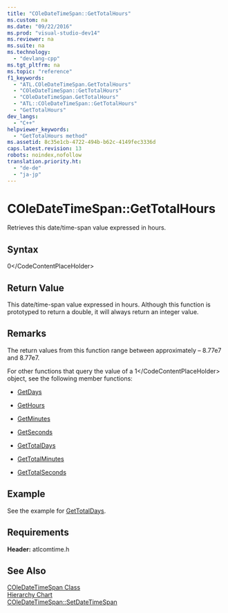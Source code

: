 ```yaml
---
title: "COleDateTimeSpan::GetTotalHours"
ms.custom: na
ms.date: "09/22/2016"
ms.prod: "visual-studio-dev14"
ms.reviewer: na
ms.suite: na
ms.technology: 
  - "devlang-cpp"
ms.tgt_pltfrm: na
ms.topic: "reference"
f1_keywords: 
  - "ATL.COleDateTimeSpan.GetTotalHours"
  - "COleDateTimeSpan::GetTotalHours"
  - "COleDateTimeSpan.GetTotalHours"
  - "ATL::COleDateTimeSpan::GetTotalHours"
  - "GetTotalHours"
dev_langs: 
  - "C++"
helpviewer_keywords: 
  - "GetTotalHours method"
ms.assetid: 8c35e1cb-4722-494b-b62c-4149fec3336d
caps.latest.revision: 13
robots: noindex,nofollow
translation.priority.ht: 
  - "de-de"
  - "ja-jp"
---
```

# COleDateTimeSpan::GetTotalHours
Retrieves this date/time-span value expressed in hours.  
  
## Syntax  
  
<CodeContentPlaceHolder>0\</CodeContentPlaceHolder>  
## Return Value  
 This date/time-span value expressed in hours. Although this function is prototyped to return a double, it will always return an integer value.  
  
## Remarks  
 The return values from this function range between approximately – 8.77e7 and 8.77e7.  
  
 For other functions that query the value of a <CodeContentPlaceHolder>1\</CodeContentPlaceHolder> object, see the following member functions:  
  
-   [GetDays](../vs140/coledatetimespan--getdays.md)  
  
-   [GetHours](../vs140/coledatetimespan--gethours.md)  
  
-   [GetMinutes](../vs140/coledatetimespan--getminutes.md)  
  
-   [GetSeconds](../vs140/coledatetimespan--getseconds.md)  
  
-   [GetTotalDays](../vs140/coledatetimespan--gettotaldays.md)  
  
-   [GetTotalMinutes](../vs140/coledatetimespan--gettotalminutes.md)  
  
-   [GetTotalSeconds](../vs140/coledatetimespan--gettotalseconds.md)  
  
## Example  
 See the example for [GetTotalDays](../vs140/coledatetimespan--gettotaldays.md).  
  
## Requirements  
 **Header:** atlcomtime.h  
  
## See Also  
 [COleDateTimeSpan Class](../vs140/coledatetimespan-class.md)   
 [Hierarchy Chart](../vs140/hierarchy-chart.md)   
 [COleDateTimeSpan::SetDateTimeSpan](../vs140/coledatetimespan--setdatetimespan.md)